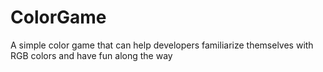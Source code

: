 # ColorGame
A simple color game that can help developers familiarize themselves with RGB colors and have fun along the way
